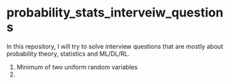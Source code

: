 # probability_stats_interveiw_questions
In this repository, I will try to solve interview questions that are mostly about probability theory, statistics and ML/DL/RL. 
1. Minimum of two uniform random variables
2. 
